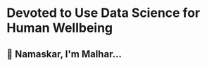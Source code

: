 # Devoted to Use Data Science for Human Wellbeing 
## 🙏 Namaskar, I'm Malhar... 

<!---
MaxxCode8/MaxxCode8 is a ✨ special ✨ repository because its `README.md` (this file) appears on your GitHub profile.
You can click the Preview link to take a look at your changes.
--->
